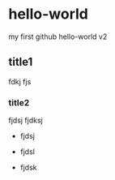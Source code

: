 # hello-world
my first github hello-world v2
## title1
fdkj
fjs
### title2
fjdsj
fjdksj

 * fjdsj
 * fjdsl
 
 * fjdsk
